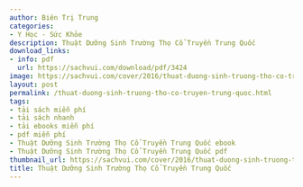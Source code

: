 ```yaml
---
author: Biên Trị Trung
categories:
- Y Học - Sức Khỏe
description: Thuật Dưỡng Sinh Trường Thọ Cổ Truyền Trung Quốc
download_links:
- info: pdf
  url: https://sachvui.com/download/pdf/3424
image: https://sachvui.com/cover/2016/thuat-duong-sinh-truong-tho-co-truyen-trung-quoc.jpg
layout: post
permalink: /thuat-duong-sinh-truong-tho-co-truyen-trung-quoc.html
tags:
- tải sách miễn phí
- tải sách nhanh
- tải ebooks miễn phí
- pdf miễn phí
- Thuật Dưỡng Sinh Trường Thọ Cổ Truyền Trung Quốc ebook
- Thuật Dưỡng Sinh Trường Thọ Cổ Truyền Trung Quốc pdf
thumbnail_url: https://sachvui.com/cover/2016/thuat-duong-sinh-truong-tho-co-truyen-trung-quoc.jpg
title: Thuật Dưỡng Sinh Trường Thọ Cổ Truyền Trung Quốc
---
```


 <div class="item-desc text-justify"> </div>